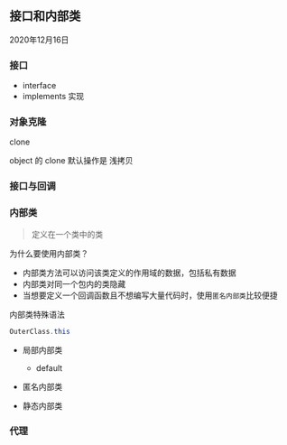 ## 接口和内部类

2020年12月16日



### 接口

- interface  
- implements 实现





### 对象克隆

clone

object 的 clone 默认操作是 浅拷贝



### 接口与回调



### 内部类

> 定义在一个类中的类



为什么要使用内部类？

- 内部类方法可以访问该类定义的作用域的数据，包括私有数据
- 内部类对同一个包内的类隐藏
- 当想要定义一个回调函数且不想编写大量代码时，使用`匿名内部类`比较便捷



内部类特殊语法

```java
OuterClass.this
```



- 局部内部类
  - default

- 匿名内部类
- 静态内部类









### 代理

### 